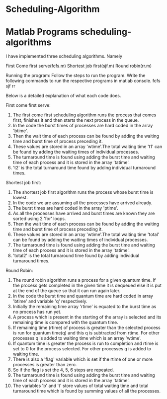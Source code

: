 # Scheduling-Algorithm
Matlab Programs
scheduling-algorithms
=====================

I have implemented three scheduling algorithms. Namely

First Come first serve(fcfs.m)
Shortest job first(sjf.m)
Round robin(rr.m)

Running the program:
Follow the steps to run the program.
Write the following commands to run the respective programs in matlab console.
	fcfs
	sjf
	rr

Below is a detailed explanation of what each code does.

First come first serve:

1. The first come first scheduling algorithm runs the process that comes first, finishes it and then starts the next process in the queue. 
2. In the code the burst times of processes are hard coded in the array 'btime'.
3. Then the wait time of each process can be found by adding the waiting time and burst time of process preceding it. 
4. These values are stored in an array 'wtime'.The total waiting time 't1' can be found by adding the waiting times of individual processes.
5. The turnaround time is found using adding the burst time and waiting time of each process and it is stored in the array 'tatime'. 
6. 't2' is the total turnaround time found by adding individual turnaround times.

Shortest job first:

1. The shortest job first algorithm runs the process whose burst time is lowest.
2. In the code we are assuming all the processes have arrived already.
3. The burst times are hard coded in the array 'ptime'. 
4. As all the processes have arrived and burst times are known they are sorted using 2 'for' loops.
5. Then the wait time of each process can be found by adding the waiting time and burst time of process preceding it. 
6. These values are stored in an array 'wtime'.The total waiting time 'total' can be found by adding the waiting times of individual processes.
7. The turnaround time is found using adding the burst time and waiting time of each process and it is stored in the array 'tatime'. 
8. 'total2' is the total turnaround time found by adding individual turnaround times.

Round Robin:

1. The round robin algorithm runs a process for a given quantum time. If the process gets completed in the given time it is dequeued else it is put at the end of the queue so that it can run again later. 
2. In the code the burst time and quantum time are hard coded in array 'btime' and variable 'q' respectively.
3. Initially the remaining time array 'rtime' is equated to the burst time as no process has run yet.
4. A process which is present in the starting of the array is selected and its remaining time is compared with the quantum time.
5. If remaining time (rtime) of process is greater than the selected process is run for quantum time(q) and this q is subtracted from rtime. For other processes q is added to waiting time which is an array 'wtime'.
6. If quantum time is greater the process is run to completion and rtime is set to 0 for the process selected. For other processes q is added to waiting time.
7. There is also a 'flag' variable which is set if the rtime of one or more processes is greater than zero.
8. So if the flag is set the 4, 5, 6 steps are repeated.
9. The turnaround time is found using adding the burst time and waiting time of each process and it is stored in the array 'tatime'. 
10. The variables 'b' and  't' store values of total waiting time and total turnaround time which is found by summing values of all the processes.

